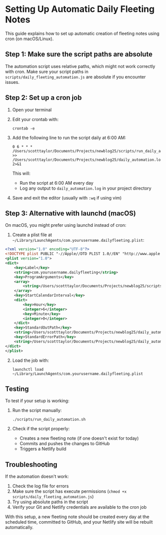 # Setting Up Automatic Daily Fleeting Notes

This guide explains how to set up automatic creation of fleeting notes using cron (on macOS/Linux).

## Step 1: Make sure the script paths are absolute

The automation script uses relative paths, which might not work correctly with cron. Make sure your script paths in `scripts/daily_fleeting_automation.js` are absolute if you encounter issues.

## Step 2: Set up a cron job

1. Open your terminal
2. Edit your crontab with:
   ```
   crontab -e
   ```

3. Add the following line to run the script daily at 6:00 AM:
   ```
   0 6 * * * /Users/scotttaylor/Documents/Projects/newblog25/scripts/run_daily_automation.sh >> /Users/scotttaylor/Documents/Projects/newblog25/daily_automation.log 2>&1
   ```

   This will:
   - Run the script at 6:00 AM every day
   - Log any output to `daily_automation.log` in your project directory

4. Save and exit the editor (usually with `:wq` if using vim)

## Step 3: Alternative with launchd (macOS)

On macOS, you might prefer using launchd instead of cron:

1. Create a plist file at `~/Library/LaunchAgents/com.yourusername.dailyfleeting.plist`:

```xml
<?xml version="1.0" encoding="UTF-8"?>
<!DOCTYPE plist PUBLIC "-//Apple//DTD PLIST 1.0//EN" "http://www.apple.com/DTDs/PropertyList-1.0.dtd">
<plist version="1.0">
<dict>
    <key>Label</key>
    <string>com.yourusername.dailyfleeting</string>
    <key>ProgramArguments</key>
    <array>
        <string>/Users/scotttaylor/Documents/Projects/newblog25/scripts/run_daily_automation.sh</string>
    </array>
    <key>StartCalendarInterval</key>
    <dict>
        <key>Hour</key>
        <integer>6</integer>
        <key>Minute</key>
        <integer>0</integer>
    </dict>
    <key>StandardOutPath</key>
    <string>/Users/scotttaylor/Documents/Projects/newblog25/daily_automation.log</string>
    <key>StandardErrorPath</key>
    <string>/Users/scotttaylor/Documents/Projects/newblog25/daily_automation_error.log</string>
</dict>
</plist>
```

2. Load the job with:
   ```
   launchctl load ~/Library/LaunchAgents/com.yourusername.dailyfleeting.plist
   ```

## Testing

To test if your setup is working:

1. Run the script manually:
   ```
   ./scripts/run_daily_automation.sh
   ```

2. Check if the script properly:
   - Creates a new fleeting note (if one doesn't exist for today)
   - Commits and pushes the changes to GitHub
   - Triggers a Netlify build

## Troubleshooting

If the automation doesn't work:

1. Check the log file for errors
2. Make sure the script has execute permissions (`chmod +x scripts/daily_fleeting_automation.js`)
3. Try using absolute paths in the script
4. Verify your Git and Netlify credentials are available to the cron job

With this setup, a new fleeting note should be created every day at the scheduled time, committed to GitHub, and your Netlify site will be rebuilt automatically. 